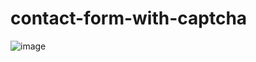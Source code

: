 # contact-form-with-captcha
![image](https://github.com/Debarjitmohanty/contact-form-with-captcha-/assets/91021174/82390e18-9a89-464c-82dd-80c7d1568a24)
